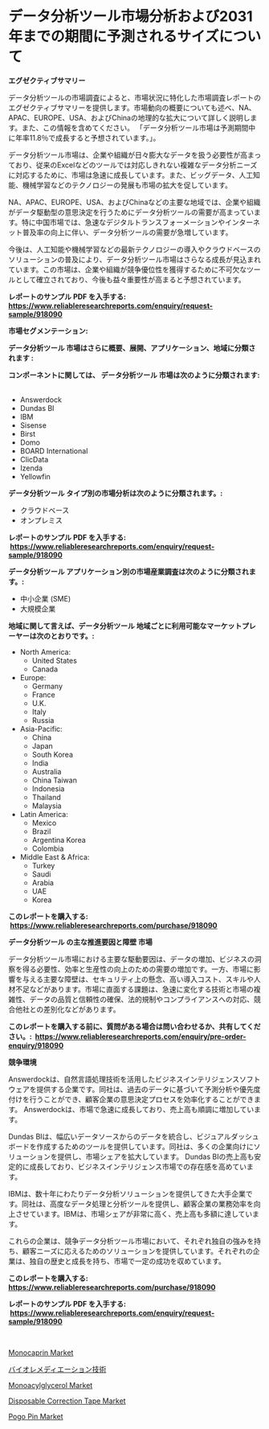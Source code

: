 <p><h1>データ分析ツール市場分析および2031年までの期間に予測されるサイズについて</h1></p><p><strong>エグゼクティブサマリー</strong></p>
<p><p>データ分析ツールの市場調査によると、市場状況に特化した市場調査レポートのエグゼクティブサマリーを提供します。市場動向の概要についても述べ、NA、APAC、EUROPE、USA、およびChinaの地理的な拡大について詳しく説明します。また、この情報を含めてください。 「データ分析ツール市場は予測期間中に年率11.8％で成長すると予想されています。」。</p><p>データ分析ツール市場は、企業や組織が日々膨大なデータを扱う必要性が高まっており、従来のExcelなどのツールでは対応しきれない複雑なデータ分析ニーズに対応するために、市場は急速に成長しています。また、ビッグデータ、人工知能、機械学習などのテクノロジーの発展も市場の拡大を促しています。</p><p>NA、APAC、EUROPE、USA、およびChinaなどの主要な地域では、企業や組織がデータ駆動型の意思決定を行うためにデータ分析ツールの需要が高まっています。特に中国市場では、急速なデジタルトランスフォーメーションやインターネット普及率の向上に伴い、データ分析ツールの需要が急増しています。</p><p>今後は、人工知能や機械学習などの最新テクノロジーの導入やクラウドベースのソリューションの普及により、データ分析ツール市場はさらなる成長が見込まれています。この市場は、企業や組織が競争優位性を獲得するために不可欠なツールとして確立されており、今後も益々重要性が高まると予想されています。</p></p>
<p><strong>レポートのサンプル PDF を入手する: <a href="https://www.reliableresearchreports.com/enquiry/request-sample/918090">https://www.reliableresearchreports.com/enquiry/request-sample/918090</a></strong></p>
<p><strong>市場セグメンテーション:</strong></p>
<p><strong> データ分析ツール 市場はさらに概要、展開、アプリケーション、地域に分類されます :</strong></p>
<p><strong>コンポーネントに関しては、 データ分析ツール 市場は次のように分類されます: &nbsp;</strong></p>
<p><ul><li>Answerdock</li><li>Dundas BI</li><li>IBM</li><li>Sisense</li><li>Birst</li><li>Domo</li><li>BOARD International</li><li>ClicData</li><li>Izenda</li><li>Yellowfin</li></ul></p>
<p><strong> データ分析ツール タイプ別の市場分析は次のように分類されます。:</strong></p>
<p><ul><li>クラウドベース</li><li>オンプレミス</li></ul></p>
<p><strong>レポートのサンプル PDF を入手する: &nbsp;<a href="https://www.reliableresearchreports.com/enquiry/request-sample/918090">https://www.reliableresearchreports.com/enquiry/request-sample/918090</a></strong></p>
<p><strong> データ分析ツール アプリケーション別の市場産業調査は次のように分類されます。:</strong></p>
<p><ul><li>中小企業 (SME)</li><li>大規模企業</li></ul></p>
<p><strong>地域に関して言えば、データ分析ツール 地域ごとに利用可能なマーケットプレーヤーは次のとおりです。:</strong></p>
<p><ul>
    <li>
        North America:
        <ul>
            <li>United States</li>
            <li>Canada</li>
        </ul>
    </li>
    <li>
        Europe:
        <ul>
            <li>Germany</li>
            <li>France</li>
            <li>U.K.</li>
            <li>Italy</li>
            <li>Russia</li>
        </ul>
    </li>
    <li>
        Asia-Pacific:
        <ul>
            <li>China</li>
            <li>Japan</li>
            <li>South Korea</li>
            <li>India</li>
            <li>Australia</li>
            <li>China Taiwan</li>
            <li>Indonesia</li>
            <li>Thailand</li>
            <li>Malaysia</li>
        </ul>
    </li>
    <li>
        Latin America:
        <ul>
            <li>Mexico</li>
            <li>Brazil</li>
            <li>Argentina Korea</li>
            <li>Colombia</li>
        </ul>
    </li>
    <li>
        Middle East & Africa:
        <ul>
            <li>Turkey</li>
            <li>Saudi</li>
            <li>Arabia</li>
            <li>UAE</li>
            <li>Korea</li>
        </ul>
    </li>
    </ul></p>
<p><strong>このレポートを購入する: &nbsp;<a href="https://www.reliableresearchreports.com/purchase/918090">https://www.reliableresearchreports.com/purchase/918090</a></strong></p>
<p><strong>データ分析ツール の主な推進要因と障壁 市場</strong></p>
<p><p>データ分析ツール市場における主要な駆動要因は、データの増加、ビジネスの洞察を得る必要性、効率と生産性の向上のための需要の増加です。一方、市場に影響を与える主要な障壁は、セキュリティ上の懸念、高い導入コスト、スキルや人材不足などがあります。市場に直面する課題は、急速に変化する技術と市場の複雑性、データの品質と信頼性の確保、法的規制やコンプライアンスへの対応、競合他社との差別化などがあります。</p></p>
<p><strong>このレポートを購入する前に、質問がある場合は問い合わせるか、共有してください。:&nbsp; <a href="https://www.reliableresearchreports.com/enquiry/pre-order-enquiry/918090">https://www.reliableresearchreports.com/enquiry/pre-order-enquiry/918090</a></strong></p>
<p><strong>競争環境</strong></p>
<p><p>Answerdockは、自然言語処理技術を活用したビジネスインテリジェンスソフトウェアを提供する企業です。同社は、過去のデータに基づいて予測分析や優先度付けを行うことができ、顧客企業の意思決定プロセスを効率化することができます。 Answerdockは、市場で急速に成長しており、売上高も順調に増加しています。</p><p>Dundas BIは、幅広いデータソースからのデータを統合し、ビジュアルダッシュボードを作成するためのツールを提供しています。同社は、多くの企業向けにソリューションを提供し、市場シェアを拡大しています。 Dundas BIの売上高も安定的に成長しており、ビジネスインテリジェンス市場での存在感を高めています。</p><p>IBMは、数十年にわたりデータ分析ソリューションを提供してきた大手企業です。同社は、高度なデータ処理と分析ツールを提供し、顧客企業の業務効率を向上させています。IBMは、市場シェアが非常に高く、売上高も多額に達しています。</p><p>これらの企業は、競争データ分析ツール市場において、それぞれ独自の強みを持ち、顧客ニーズに応えるためのソリューションを提供しています。それぞれの企業は、独自の歴史と成長を持ち、市場で一定の成功を収めています。</p></p>
<p><strong>このレポートを購入する: &nbsp; <a href="https://www.reliableresearchreports.com/purchase/918090">https://www.reliableresearchreports.com/purchase/918090</a></strong></p>
<p><strong>レポートのサンプル PDF を入手する: &nbsp;<a href="https://www.reliableresearchreports.com/enquiry/request-sample/918090">https://www.reliableresearchreports.com/enquiry/request-sample/918090</a></strong><strong></strong></p>
<p>&nbsp;</p>
<p><p><a href="https://view.publitas.com/reportprime-1/monocaprin-market-research-report-reveals-the-latest-trends-and-opportunities-of-this-market-for-period-from-2024-2031/">Monocaprin Market</a></p><p><a href="https://medium.com/@lubmix/%E3%83%90%E3%82%A4%E3%82%AA%E3%83%AA%E3%83%A1%E3%83%87%E3%82%A3%E3%82%A8%E3%83%BC%E3%82%B7%E3%83%A7%E3%83%B3%E6%8A%80%E8%A1%93%E3%81%AE%E5%B8%82%E5%A0%B4%E3%82%B7%E3%82%A7%E3%82%A2%E3%81%AE%E9%80%B2%E5%8C%96%E3%81%A8%E5%B8%82%E5%A0%B4%E6%88%90%E9%95%B7%E3%81%AE%E3%83%88%E3%83%AC%E3%83%B3%E3%83%89-2024%E5%B9%B4-2031%E5%B9%B4-bdeb663fae06">バイオレメディエーション技術</a></p><p><a href="https://view.publitas.com/reportprime-1/monoacylglycerol-market-size-reflecting-a-forecast-till-2031-market-by-type-by-application-and-by-geography/">Monoacylglycerol Market</a></p><p><a href="https://github.com/Angelnienowdseej3e45z3p8c/Market-Research-Report-List-1/blob/main/disposable-correction-tape-market.md">Disposable Correction Tape Market</a></p><p><a href="https://github.com/brentleyjimmiealvaradoz4l1rea/Market-Research-Report-List-1/blob/main/pogo-pin-market.md">Pogo Pin Market</a></p></p>